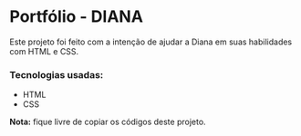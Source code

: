 # Portfólio - DIANA

Este projeto foi feito com a intenção de ajudar a Diana em suas habilidades com HTML e CSS.

### Tecnologias usadas:
* HTML
* CSS

**Nota:** fique livre de copiar os códigos deste projeto.

